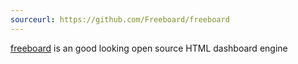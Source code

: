 ```yaml
---
sourceurl: https://github.com/Freeboard/freeboard
---
```


[freeboard][freeboard] is an good looking open source HTML dashboard engine

[freeboard]: https://github.com/Freeboard/freeboard
